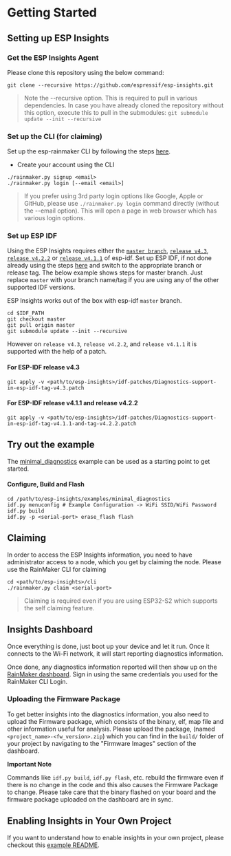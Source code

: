 # Getting Started

## Setting up ESP Insights

### Get the ESP Insights Agent

Please clone this repository using the below command:

```
git clone --recursive https://github.com/espressif/esp-insights.git
```

> Note the --recursive option. This is required to pull in various dependencies. In case you have already cloned the repository without this option, execute this to pull in the submodules: `git submodule update --init --recursive`


### Set up the CLI (for claiming)

Set up the esp-rainmaker CLI by following the steps [here](https://rainmaker.espressif.com/docs/cli-setup.html).

- Create your account using the CLI

```text
./rainmaker.py signup <email>
./rainmaker.py login [--email <email>]
```

> If you prefer using 3rd party login options like Google, Apple or GitHub, please use `./rainmaker.py login` command directly (without the --email option). This will open a page in web browser which has various login options.

### Set up ESP IDF

Using the ESP Insights requires either the [`master branch`](https://github.com/espressif/esp-idf/tree/master), [`release v4.3`](https://github.com/espressif/esp-idf/releases/tag/v4.3), [`release v4.2.2`](https://github.com/espressif/esp-idf/releases/tag/v4.2.2) or [`release v4.1.1`](https://github.com/espressif/esp-idf/releases/tag/v4.1.1) of esp-idf. Set up ESP IDF, if not done already using the steps [here](https://docs.espressif.com/projects/esp-idf/en/latest/esp32/get-started/index.html) and switch to the appropriate branch or release tag. The below example shows steps for master branch. Just replace `master` with your branch name/tag if you are using any of the other supported IDF versions.

ESP Insights works out of the box with esp-idf `master` branch.

```text
cd $IDF_PATH
git checkout master
git pull origin master
git submodule update --init --recursive
```

However on `release v4.3`, `release v4.2.2`, and `release v4.1.1` it is supported with the help of a patch.

#### For ESP-IDF release v4.3

```
git apply -v <path/to/esp-insights>/idf-patches/Diagnostics-support-in-esp-idf-tag-v4.3.patch
```

#### For ESP-IDF release v4.1.1 and release v4.2.2

```
git apply -v <path/to/esp-insights>/idf-patches/Diagnostics-support-in-esp-idf-tag-v4.1.1-and-tag-v4.2.2.patch
```


## Try out the example

The [minimal_diagnostics](minimal_diagnostics/README.md) example can be used as a starting point to get started.

#### Configure, Build and Flash

```text
cd /path/to/esp-insights/examples/minimal_diagnostics
idf.py menuconfig # Example Configuration -> WiFi SSID/WiFi Password
idf.py build
idf.py -p <serial-port> erase_flash flash
```

## Claiming

In order to access the ESP Insights information, you need to have administrator access to a node, which you get by claiming the node. Please use the RainMaker CLI for claiming

```
cd <path/to/esp-insights>/cli
./rainmaker.py claim <serial-port>
```

> Claiming is required even if you are using ESP32-S2 which supports the self claiming feature.

## Insights Dashboard

Once everything is done, just boot up your device and let it run. Once it connects to the Wi-Fi network, it will start reporting diagnostics information.

Once done, any diagnostics information reported will then show up on the [RainMaker dashboard](https://dashboard.rainmaker.espressif.com/). Sign in using the same credentials you used for the RainMaker CLI Login.

### Uploading the Firmware Package

To get better insights into the diagnostics information, you also need to upload the Firmware package, which consists of the binary, elf, map file and other information useful for analysis. Please upload the package, (named `<project_name>-<fw_version>.zip`) which you can find in the `build/` folder of your project by navigating to the "Firmware Images" section of the dashboard.

**Important Note**

Commands like `idf.py build`, `idf.py flash`, etc. rebuild the firmware even if there is no change in the code and this also causes the Firmware Package to change. Please take care that the binary flashed on your board and the firmware package uploaded on the dashboard are in sync. 

## Enabling Insights in Your Own Project

If you want to understand how to enable insights in your own project, please checkout this [example README](minimal_diagnostics/README.md).
